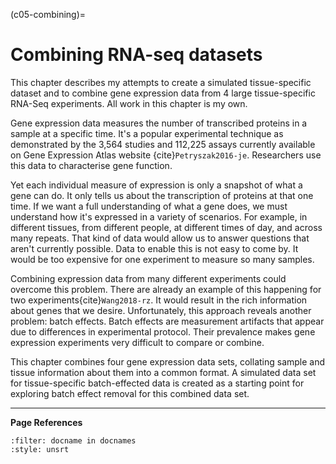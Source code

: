 (c05-combining)=
# Combining RNA-seq datasets

This chapter describes my attempts to create a simulated tissue-specific dataset and to combine gene expression data from 4 large tissue-specific RNA-Seq experiments. All work in this chapter is my own.

Gene expression data measures the number of transcribed proteins in a sample at a specific time. It's a popular experimental technique as demonstrated by the 3,564 studies and 112,225 assays currently available on Gene Expression Atlas website {cite}`Petryszak2016-je`. Researchers use this data to characterise gene function.

Yet each individual measure of expression is only a snapshot of what a gene can do. It only tells us about the transcription of proteins at that one time. If we want a full understanding of what a gene does, we must understand how it's expressed in a variety of scenarios. For example, in different tissues, from different people, at different times of day, and across many repeats. That kind of data would allow us to answer questions that aren't currently possible. Data to enable this is not easy to come by. It would be too expensive for one experiment to measure so many samples. 

Combining expression data from many different experiments could overcome this problem. There are already an example of this happening for two experiments{cite}`Wang2018-rz`. It would result in the rich information about genes that we desire. Unfortunately, this approach reveals another problem: batch effects. Batch effects are measurement artifacts that appear due to differences in experimental protocol. Their prevalence makes gene expression experiments very difficult to compare or combine.

This chapter combines four gene expression data sets, collating sample and tissue information about them into a common format. A simulated data set for tissue-specific batch-effected data is created as a starting point for exploring batch effect removal for this combined data set.

[//]: # (TODO: Explain the structure of this chapter here)
[//]: # (TODO: Add figures)
[//]: # (TODO: Tidy structure of 0-index and 1-background)


---
**Page References**

```{bibliography} /_bibliography/references.bib
:filter: docname in docnames
:style: unsrt
```